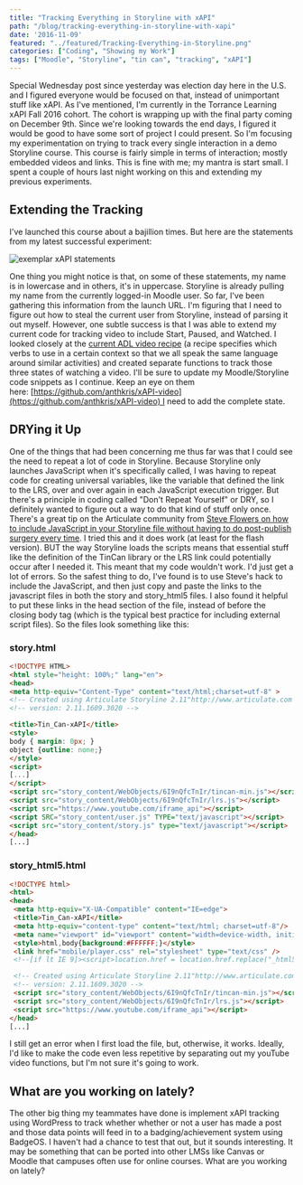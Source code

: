 ```yaml
---
title: "Tracking Everything in Storyline with xAPI"
path: "/blog/tracking-everything-in-storyline-with-xapi"
date: '2016-11-09'
featured: "../featured/Tracking-Everything-in-Storyline.png"
categories: ["Coding", "Showing my Work"]
tags: ["Moodle", "Storyline", "tin can", "tracking", "xAPI"]
---
```


Special Wednesday post since yesterday was election day here in the U.S. and I figured everyone would be focused on that, instead of unimportant stuff like xAPI. As I've mentioned, I'm currently in the Torrance Learning xAPI Fall 2016 cohort. The cohort is wrapping up with the final party coming on December 9th. Since we're looking towards the end days, I figured it would be good to have some sort of project I could present. So I'm focusing my experimentation on trying to track every single interaction in a demo Storyline course. This course is fairly simple in terms of interaction; mostly embedded videos and links. This is fine with me; my mantra is start small. I spent a couple of hours last night working on this and extending my previous experiments.

## Extending the Tracking

I've launched this course about a bajillion times. But here are the statements from my latest successful experiment:

<img
  sizes="(max-width: 810px) 100vw, 810px"
  srcset="http://res.cloudinary.com/dhdaswa6t/image/upload/f_auto,q_60,w_203/v1530396697/blog/Screen-Shot-2016-11-07-at-10.57.40-PM.png 203w,
          http://res.cloudinary.com/dhdaswa6t/image/upload/f_auto,q_60,w_405/v1530396697/blog/Screen-Shot-2016-11-07-at-10.57.40-PM.png 405w,
          http://res.cloudinary.com/dhdaswa6t/image/upload/f_auto,q_60,w_810/v1530396697/blog/Screen-Shot-2016-11-07-at-10.57.40-PM.png 810w,
          http://res.cloudinary.com/dhdaswa6t/image/upload/f_auto,q_60,w_1215/v1530396697/blog/Screen-Shot-2016-11-07-at-10.57.40-PM.png 1215w"
  src="http://res.cloudinary.com/dhdaswa6t/image/upload/f_auto,q_60,w_810/v1530396697/blog/Screen-Shot-2016-11-07-at-10.57.40-PM.png"
  alt="exemplar xAPI statements" />

One thing you might notice is that, on some of these statements, my name is in lowercase and in others, it's in uppercase. Storyline is already pulling my name from the currently logged-in Moodle user. So far, I've been gathering this information from the launch URL. I'm figuring that I need to figure out how to steal the current user from Storyline, instead of parsing it out myself. However, one subtle success is that I was able to extend my current code for tracking video to include Start, Paused, and Watched. I looked closely at the [current ADL video recipe](https://registry.tincanapi.com/#profile/19/recipes) (a recipe specifies which verbs to use in a certain context so that we all speak the same language around similar activities) and created separate functions to track those three states of watching a video. I'll be sure to update my Moodle/Storyline code snippets as I continue. Keep an eye on them here: [https://github.com/anthkris/xAPI-video](https://github.com/anthkris/xAPI-video) I need to add the complete state.

## DRYing it Up

One of the things that had been concerning me thus far was that I could see the need to repeat a lot of code in Storyline. Because Storyline only launches JavaScript when it's specifically called, I was having to repeat code for creating universal variables, like the variable that defined the link to the LRS, over and over again in each JavaScript execution trigger. But there's a principle in coding called "Don't Repeat Yourself" or DRY, so I definitely wanted to figure out a way to do that kind of stuff only once. There's a great tip on the Articulate community from [Steve Flowers on how to include JavaScript in your Storyline file without having to do post-publish surgery every time](https://community.articulate.com/discussions/articulate-storyline/external-javascript-source). I tried this and it does work (at least for the flash version). BUT the way Storyline loads the scripts means that essential stuff like the definition of the TinCan library or the LRS link could potentially occur after I needed it. This meant that my code wouldn't work. I'd just get a lot of errors. So the safest thing to do, I've found is to use Steve's hack to include the JavaScript, and then just copy and paste the links to the javascript files in both the story and story_html5 files. I also found it helpful to put these links in the head section of the file, instead of before the closing body tag (which is the typical best practice for including external script files). So the files look something like this:

### story.html

```html
<!DOCTYPE HTML>
<html style="height: 100%;" lang="en">
<head>
<meta http-equiv="Content-Type" content="text/html;charset=utf-8" >
<!-- Created using Articulate Storyline 2.11"http://www.articulate.com -->",
<!-- version: 2.11.1609.3020 -->

<title>Tin_Can-xAPI</title>
<style>
body { margin: 0px; }
object {outline: none;}
</style>
<script>
[...]
</script>
<script src="story_content/WebObjects/6I9nQfcTnIr/tincan-min.js"></script>
<script src="story_content/WebObjects/6I9nQfcTnIr/lrs.js"></script>
<script src="https://www.youtube.com/iframe_api"></script>
<script SRC="story_content/user.js" TYPE="text/javascript"></script>
<script src="story_content/story.js" type="text/javascript"></script>
</head>
[...]
```

### story_html5.html

```html
<!DOCTYPE html>
<html>
<head>
 <meta http-equiv="X-UA-Compatible" content="IE=edge">
 <title>Tin_Can-xAPI</title>
 <meta http-equiv="content-type" content="text/html; charset=utf-8"/>
 <meta name="viewport" id="viewport" content="width=device-width, initial-scale=1.0, maximum-scale=1.0, user-scalable=no, minimal-ui" />
 <style>html,body{background:#FFFFFF;}</style>
 <link href="mobile/player.css" rel="stylesheet" type="text/css" />
 <!--[if lt IE 9]><script>location.href = location.href.replace("_html5", "_unsupported");</script><![endif]-->

 <!-- Created using Articulate Storyline 2.11"http://www.articulate.com -->",
 <!-- version: 2.11.1609.3020 -->
 <script src="story_content/WebObjects/6I9nQfcTnIr/tincan-min.js"></script>
 <script src="story_content/WebObjects/6I9nQfcTnIr/lrs.js"></script>
 <script src="https://www.youtube.com/iframe_api"></script>
</head>
[...]
```

I still get an error when I first load the file, but, otherwise, it works. Ideally, I'd like to make the code even less repetitive by separating out my youTube video functions, but I'm not sure it's going to work.

## What are you working on lately?

The other big thing my teammates have done is implement xAPI tracking using WordPress to track whether whether or not a user has made a post and those data points will feed in to a badging/achievement system using BadgeOS. I haven't had a chance to test that out, but it sounds interesting. It may be something that can be ported into other LMSs like Canvas or Moodle that campuses often use for online courses. What are you working on lately?
